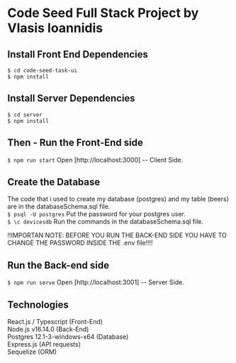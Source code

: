 # Code Seed Full Stack Project by Vlasis Ioannidis

## Install Front End Dependencies 
`$ cd code-seed-task-ui`<br />
`$ npm install`

## Install Server Dependencies 
`$ cd server`<br />
`$ npm install`

## Then - Run the Front-End side
`$ npm run start`
Open [http://localhost:3000] -- Client Side. 

## Create the Database
The code that i used to create my database (postgres) and my table (beers) are in the databaseSchema.sql file.<br />
`$ psql -U postgres`
Put the password for your postgres user.<br />
`$ \c devicesdb`
Run the commands in the databaseSchema.sql file.<br />


!!IMPORTAN NOTE: BEFORE YOU RUN THE BACK-END SIDE YOU HAVE TO CHANGE THE PASSWORD INSIDE THE .env file!!!!


## Run the Back-end side 
`$ npm run serve`
Open [http://localhost:3001] -- Server Side. 

## Technologies
React.js / Typescript (Front-End) <br />
Node.js v16.14.0 (Back-End) <br />
Postgres 12.1-3-windows-x64 (Database) <br />
Express.js (API requests) <br />
Sequelize (ORM) <br />
